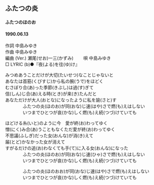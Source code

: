 ## ふたつの炎
#### ふたつのほのお
#### 1990.06.13


作詞     中島みゆき  
作曲      中島みゆき  
編曲 (Ver.) 瀬尾(せお)一三(かずみ)　　 
唄     中島みゆき   
□ LYRIC (b)●『夜(よる)を往(ゆ)け』 　
   
   
みつめあうことだけが大切(たいせつ)なことじゃないと   
あなたは首筋(くびすじ)から私の腕(うで)をほどく   
むさぼり合(あ)った季節(きぶし)は過(す)ぎて   
信(しん)じ合(あ)える時(とき)が来(き)たんだと   
あなただけが大人(おとな)になったように私を諭(さと)す   
　　　　ふたつの炎(ほのお)が同(おな)じ速(はや)さで燃(も)えはしない   
　　　　いつまでひとつが哀(かな)しく燃(も)え続(つづ)けていても   
   
ほどける糸(いと)のように今　愛が終(お)わってゆく   
憎(にく)み合(あ)うこともなくただ愛が終(お)わってゆく   
不思議(ふしぎ)だった女(おんな)が消(き)えて   
届(とど)かなかった女が消えて   
すがるだけの追(お)わなくても手(て)に入る女(おんな)になった   
　　　　ふたつの炎(ほのお)が同(おな)じ速(ひゃ)さで燃(も)えはしない   
　　　　いつまでひとつが哀(かな)しく燃(も)え続(つづ)けていても   
   
　　　　ふたつの炎(ほのおお)が同(おな)じ速(はや)さで燃(も)えはしない   
　　　　いつまでひとつが哀(かな)しく燃(も)え続(つづ)けていても   